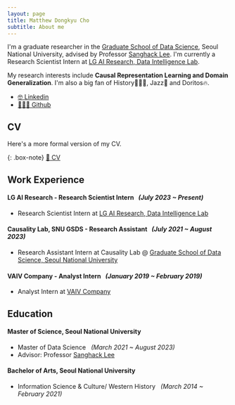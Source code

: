 ```yaml
---
layout: page
title: Matthew Dongkyu Cho
subtitle: About me
---
```


I'm a graduate researcher in the [Graduate School of Data Science](https://gsds.snu.ac.kr/), Seoul National University, advised by Professor [Sanghack Lee](https://www.sanghacklee.me/). I'm currently a Research Scientist Intern at [LG AI Research, Data Intelligence Lab](https://www.lgresearch.ai/ourwork/research?tab=PD).

My research interests include **Causal Representation Learning and Domain Generalization**. I'm also a big fan of History👨🏻‍🏫, Jazz🎷 and Doritos🔥.

- [🤓 Linkedin](https://www.linkedin.com/in/umamicode/)
- [👨🏻‍💻 Github](https://github.com/umamicode)

## CV

Here's a more formal version of my CV.

{: .box-note}
[📄 CV](/assets/CV_DKCHO.pdf)

## Work Experience

#### LG AI Research - Research Scientist Intern &nbsp; *(July 2023 ~ Present)*
- Research Scientist Intern at [LG AI Research, Data Intelligence Lab](https://www.lgresearch.ai/ourwork/research?tab=PD)

#### Causality Lab, SNU GSDS - Research Assistant &nbsp; *(July 2021 ~ August 2023)*
- Research Assistant Intern at Causality Lab @ [Graduate School of Data Science, Seoul National University](https://gsds.snu.ac.kr/)

#### VAIV Company - Analyst Intern &nbsp; *(January 2019 ~ February 2019)*
- Analyst Intern at [VAIV Company](https://www.vaiv.kr/)


## Education

#### Master of Science, Seoul National University
- Master of Data Science &nbsp; *(March 2021 ~ August 2023)*
- Advisor: Professor [Sanghack Lee](https://www.sanghacklee.me/)

#### Bachelor of Arts, Seoul National University
- Information Science & Culture/ Western History &nbsp; *(March 2014 ~ February 2021)*





